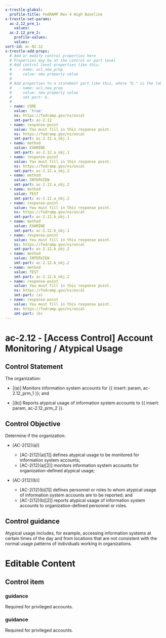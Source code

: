 ```yaml
---
x-trestle-global:
  profile-title: FedRAMP Rev 4 High Baseline
x-trestle-set-params:
  ac-2.12_prm_1:
    values:
  ac-2.12_prm_2:
    profile-values:
    values:
sort-id: ac-02.12
x-trestle-add-props:
  # Add or modify control properties here
  # Properties may be at the control or part level
  # Add control level properties like this:
  #   - name: ac1_new_prop
  #     value: new property value
  #
  # Add properties to a statement part like this, where "b." is the label of the target statement part
  #   - name: ac1_new_prop
  #     value: new property value
  #     smt-part: b.
  #
  - name: CORE
    value: 'true'
    ns: https://fedramp.gov/ns/oscal
    smt-part: ac-2.12
  - name: response-point
    value: You must fill in this response point.
    ns: https://fedramp.gov/ns/oscal
    smt-part: ac-2.12.a_obj.1
  - name: method
    value: EXAMINE
    smt-part: ac-2.12.a_obj.1
  - name: response-point
    value: You must fill in this response point.
    ns: https://fedramp.gov/ns/oscal
    smt-part: ac-2.12.a_obj.2
  - name: method
    value: INTERVIEW
    smt-part: ac-2.12.a_obj.2
  - name: method
    value: TEST
    smt-part: ac-2.12.a_obj.2
  - name: response-point
    value: You must fill in this response point.
    ns: https://fedramp.gov/ns/oscal
    smt-part: ac-2.12.b_obj.1
  - name: method
    value: EXAMINE
    smt-part: ac-2.12.b_obj.1
  - name: response-point
    value: You must fill in this response point.
    ns: https://fedramp.gov/ns/oscal
    smt-part: ac-2.12.b_obj.2
  - name: method
    value: INTERVIEW
    smt-part: ac-2.12.b_obj.2
  - name: method
    value: TEST
    smt-part: ac-2.12.b_obj.2
  - name: response-point
    value: You must fill in this response point.
    ns: https://fedramp.gov/ns/oscal
    smt-part: (a)
  - name: response-point
    value: You must fill in this response point.
    ns: https://fedramp.gov/ns/oscal
    smt-part: (b)
---
```


# ac-2.12 - \[Access Control\] Account Monitoring / Atypical Usage

## Control Statement

The organization:

- \[(a)\] Monitors information system accounts for {{ insert: param, ac-2.12_prm_1 }}; and

- \[(b)\] Reports atypical usage of information system accounts to {{ insert: param, ac-2.12_prm_2 }}.

## Control Objective

Determine if the organization:

- \[AC-2(12)(a)\]

  - \[AC-2(12)(a)[1]\] defines atypical usage to be monitored for information system accounts;
  - \[AC-2(12)(a)[2]\] monitors information system accounts for organization-defined atypical usage;

- \[AC-2(12)(b)\]

  - \[AC-2(12)(b)[1]\] defines personnel or roles to whom atypical usage of information system accounts are to be reported; and
  - \[AC-2(12)(b)[2]\] reports atypical usage of information system accounts to organization-defined personnel or roles.

## Control guidance

Atypical usage includes, for example, accessing information systems at certain times of the day and from locations that are not consistent with the normal usage patterns of individuals working in organizations.

# Editable Content

<!-- Make additions and edits below -->
<!-- The above represents the contents of the control as received by the profile, prior to additions. -->
<!-- If the profile makes additions to the control, they will appear below. -->
<!-- The above markdown may not be edited but you may edit the content below, and/or introduce new additions to be made by the profile. -->
<!-- If there is a yaml header at the top, parameter values may be edited. Use --set-parameters to incorporate the changes during assembly. -->
<!-- The content here will then replace what is in the profile for this control, after running profile-assemble. -->
<!-- The added parts in the profile for this control are below.  You may edit them and/or add new ones. -->
<!-- Each addition must have a heading either of the form ## Control my_addition_name -->
<!-- or ## Part a. (where the a. refers to one of the control statement labels.) -->
<!-- "## Control" parts are new parts added after the statement part. -->
<!-- "## Part" parts are new parts added into the top-level statement part with that label. -->
<!-- Subparts may be added with nested hash levels of the form ### My Subpart Name -->
<!-- underneath the parent ## Control or ## Part being added -->
<!-- See https://ibm.github.io/compliance-trestle/tutorials/ssp_profile_catalog_authoring/ssp_profile_catalog_authoring for guidance. -->

## Control item

### guidance

Required for privileged accounts.

### guidance

Required for privileged accounts.
